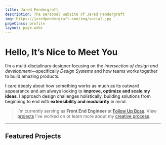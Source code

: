 ```yaml
---
title: Jared Pendergraft
description: The personal website of Jared Pendergraft
img: https://jaredpendergraft.com/img/social.jpg
pageClass: profile
layout: page.webc
---
```


<profile-img webc:nokeep></profile-img>

<!-- <profile-img webc:nokeep src="48OC0pyrFD6iWSokRiz3Zs/f9fb4d4df16062af7a4eb885b1abc08e/profile-big.jpg"></profile-img> -->

# Hello, It’s Nice to Meet You

I’m a multi-disciplinary designer focusing on the _intersection of design and development_—specifically _Design Systems_ and how teams works together to build amazing products.

I care deeply about how something works as much as its outward appearance and am always looking to **improve, optimize and scale my ideas**. I approach design challenges holistically, building solutions from beginning to end with **extensibility and modularity** in mind.

> I’m currently serving as **Front End Engineer** at [Follow Up Boss](https://followupboss.com/). View [projects](/projects/) I’ve worked on or learn more about my [creative process](/hire/#my-creative-process).

---

## Featured Projects

<gallery webc:nokeep>
  <project-tiles :projects="this.projects.filter(project => project.type === 'featured')" small="true" webc:nokeep>
</gallery>

<style>
  .profile article {
    margin-inline: 0;
    max-inline-size: 100%;
    grid-template-columns: minmax(calc(var(--size__l) + env(safe-area-inset-left)), 1fr) minmax(0, var(--maxWidth)) minmax(calc(var(--size__l) + env(safe-area-inset-left)), 1fr);
    padding-inline: 0;
  }
  .profile article > * {
    grid-column: 2;
  }
</style>
